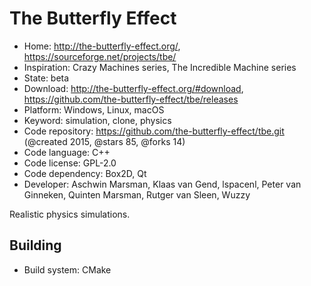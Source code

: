# The Butterfly Effect

- Home: http://the-butterfly-effect.org/, https://sourceforge.net/projects/tbe/
- Inspiration: Crazy Machines series, The Incredible Machine series
- State: beta
- Download: http://the-butterfly-effect.org/#download, https://github.com/the-butterfly-effect/tbe/releases
- Platform: Windows, Linux, macOS
- Keyword: simulation, clone, physics
- Code repository: https://github.com/the-butterfly-effect/tbe.git (@created 2015, @stars 85, @forks 14)
- Code language: C++
- Code license: GPL-2.0
- Code dependency: Box2D, Qt
- Developer: Aschwin Marsman, Klaas van Gend, lspacenl, Peter van Ginneken, Quinten Marsman, Rutger van Sleen, Wuzzy

Realistic physics simulations.

## Building

- Build system: CMake
